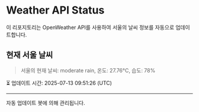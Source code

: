 
# Weather API Status

이 리포지토리는 OpenWeather API를 사용하여 서울의 날씨 정보를 자동으로 업데이트합니다.

## 현재 서울 날씨
> 서울의 현재 날씨: moderate rain, 온도: 27.76°C, 습도: 78%

⏳ 업데이트 시간: 2025-07-13 09:51:26 (UTC)

---
자동 업데이트 봇에 의해 관리됩니다.

